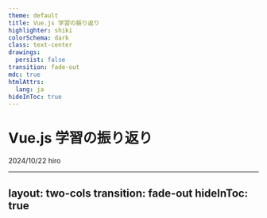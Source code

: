 ```yaml
---
theme: default
title: Vue.js 学習の振り返り
highlighter: shiki
colorSchema: dark
class: text-center
drawings:
  persist: false
transition: fade-out
mdc: true
htmlAttrs:
  lang: ja
hideInToc: true
---
```


# <span class="text-green-600">Vue.js</span> 学習の振り返り<carbon-logo-vue />
<div>
  <span class="mr-6">2024/10/22</span>
  <span>hiro</span>
</div>
<div class="abs-br m-6 flex gap-0">
  <a href="https://x.com/hiro_xre" target="_blank" alt="GitHub" title="Open in X"
    class="text-xl slidev-icon-btn opacity-50 !border-none !hover:text-white">
    <carbon-logo-x />
  </a>
  <a href="https://github.com/xrealizex" target="_blank" alt="GitHub" title="Open in GitHub"
    class="text-xl slidev-icon-btn opacity-50 !border-none !hover:text-white">
    <carbon-logo-github />
  </a>
</div>

---
layout: two-cols
transition: fade-out
hideInToc: true
---

<Title title="hiro（@hiro_xre）" tag="h1" />

<div class="text-xl mt-20">
  <p>toCサービス企業</p>
  <p>Vue.js・TypeScript</p>
  <p>サッカー観戦・美術館・音楽・旅行</p>
  <p>もうすぐエンジニア2年生</p>
</div>

::right::

<CircleIcon class="m-15" src="./public/images/kirua.png" :size="300"/>

---
transition: fade-out
hideInToc: true
---

<Title title="アジェンダ" tag="h1" />
<div class="mt-20">
  <p>1・・・はじめに</p>
  <p>2・・・チュートリアル</p>
  <p>3・・・chibivue</p>
  <p>4・・・イベント参加</p>
  <p>5・・・おわりに</p>
</div>

---
layout: center
transition: fade-out
hideInToc: true
---

<Title title="はじめに" tag="h1" />

---
layout: two-cols
transition: fade-out
---

<Title title="はじめに" tag="h1" />
<div class="mt-10">
  <p>Vue.jsの学習を振り返り......</p>
  <p>どのような学習をしてきたか</p>
  <p>どのようなことがあったか</p>
  <p>について話していきます</p>
  <p>気楽に聞いてください！</p>
</div>

::right::

<Tweet id="1823597667974545844" scale="0.75" />

---
layout: center
transition: fade-out
hideInToc: true
---

<Title title="チュートリアル" tag="h1" />

---
transition: fade-out
---

<Title title="チュートリアル" tag="h1" />

<div class="mt-10">
  <a href="https://ja.vuejs.org/tutorial/#step-1">https://ja.vuejs.org/tutorial/#step-1</a>
  <p>実はチュートリアルのはじめに大事なことが書いてありました</p>
</div>

> このチュートリアルの目的はブラウザーで Vue で作業することがどのような感じなのかいち早く体験してもらうことです。網羅的な内容を目指すものではないため、すべてを理解してから次に進む必要はありません。しかしながら、すべてを完了したあと、各項目についてより詳しく説明しているガイドを必ずお読みください。

ここで大事な部分は
> すべてを完了したあと、各項目についてより詳しく説明しているガイドを必ずお読みください。

です

<p><span class="text-green-600" font-bold>ガイド</span>読んでいますか？</p>

---
transition: fade-out
layout: image
image: ./public/images/computed.png
---

---
transition: fade-out
layout: image
image: ./public/images/computed-guide.png
---

---
transition: fade-out
hideInToc: true
---

<Title title="つまり？" tag="h1" />

<div class="mt-10" v-click>
  <p><span class="text-green-600" font-bold>今からでも</span>チュートリアル内のリンクを追っていくだけで得られるものがあるはず</p>
  <p>先ほどの例ではcomputed定義とメソッド定義でどのような違いがあるか認識できました！</p>
</div>

---
transition: fade-out
hideInToc: true
---

<Title title="まとめ" tag="h1" />

<div class="mt-10">
  <p>実際ここまで知らなくても動作上は問題ない場合が多いけど......</p>
  <ul>
    <li>Vueが提供してくれているもの（computedなど）の特徴を知っておくことで</li>
    <li>各APIやビルトインの<span class="text-green-600" font-bold>正しい使い方</span>を理解し</li>
    <li>Vueのエコシステムの恩恵を最大限享受できるようになる</li>
    <li>プロダクトがスマートに！</li>
  </ul>
  <br>
  <p>ガイドを読もう</p>
</div>

---
layout: center
transition: fade-out
hideInToc: true
---

<Title title="chibivue" tag="h1" />

---
transition: fade-out
---

<Title title="chibivue" tag="h1" />

https://ubugeeei.github.io/chibivue/

著者はubugeeei (うぶげ)さん

chibivueとは？

> * Vue.js についての理解を深める
>
>   Vue.js とは何なのか? どのような構成で成り立っているのか?
> * Vue.js の基本的な機能を実装できるようになる
>
>   実際に基本的な機能を実装してみる
> * vuejs/core のソースコードを読めるようになる
>
>   実装と本家のコードとの関連を把握して，実際にどんな実装になっているのかを把握する

何やら難しそう......🤔

---
transition: fade-out
hideInToc: true
---

<Title title="当時の悩み" tag="h1" />

<div class="mt-10">
  <p>実際難しいです（まだ全然完走できていない）</p>
  <p>しかしそれ以上に楽しいです</p>
  <p>いずれにせよ......</p>
  <p>業務では出会わない設計手法・コードが盛りだくさん</p>
  <p><span class="text-green-600" font-bold>ひとりで理解する</span>のは難しい</p>
  <p>どうしよう......🤔</p>
</div>

---
layout: two-cols
transition: fade-out
hideInToc: true
---

<Title title="ペアプロ？" tag="h1" />

<div class="mt-10" v-click>
  <p>そんなとき......</p>
  <p>著者の<span class="text-green-600" font-bold>ubugeeeiさん</span>に</p>
  <p>直接教えて頂く機会がありました！</p>
  <p>私にとって本当に貴重な経験でした（超絶感謝）</p>
</div>

::right::

<Tweet id="1796856202569331006" scale="0.95" v-click/>

---
transition: fade-out
hideInToc: true
---

<Title title="どうだった？" tag="h1" />

<div class="mt-10" v-click>
  <ul>
    <li>DI・DIPのおおまかな理解が得られた</li>
    <li>Vue.js/coreのディレクトリ構成が理解できVueがより楽しくなった
      <ul>
        <li><span class="text-green-600" font-bold>ドキュメントにない部分で詰まった時にソースコードを読みにいけるようになった</span></li>
      </ul>
    </li>
    <li>普段書かないコードに触れることで思考の幅が広がった</li>
    <li>刺激になった</li>
    <li>Vueコミュニティに貢献したいと思うようになった</li>
  </ul>
</div>

---
layout: two-cols
transition: fade-out
hideInToc: true
---

<Title title="ちょっと恩返し" tag="h1" />

<div class="mt-10">
  <p>恩返しの第一歩として記事を書きました</p>
  <p>記事を書くことで得られたことは</p>
  <ul>
    <li>理解できたことの整理</li>
    <li>アウトプットによる理解の深堀り</li>
    <li>自身の認知向上</li>
    <li>Vueコミュニティの認知
      <ul>
        <li>Vueコミュニティへの貢献</li>
      </ul>
    </li>
  </ul>
</div>

::right::

<Tweet id="1797837074244210811" scale="0.75" />

---
transition: fade-out
hideInToc: true
---

<Title title="所感" tag="h1" />

<div class="mt-10" v-click>
  <p>自分だけしか知らないなんてことはないですし</p>
  <p><span class="text-green-600" font-bold>コミュニティへの貢献</span>にもなるので</p>
  <p>アウトプットの大切さを実感しました</p>
</div>

---
transition: fade-out
hideInToc: true
---

<Title title="まとめ" tag="h1" />

<div class="mt-10" v-click>
  <ul>
    <li>chibivueを通してVueの内部実装が大まかに分かる
      <ul>
        <li><span class="text-green-600" font-bold>Vueがより楽しくなる</span></li>
      </ul>
    </li>
    <li>分からないことがあったら行動を起こしてみる
      <ul>
        <li>誰かしら助けてくれるはず</li>
        <li>自己成長のチャンスになる</li>
      </ul>
    </li>
    <li>アウトプットしてみる
      <ul>
        <li><span class="text-green-600" font-bold>コミュニティに貢献できる</span></li>
        <li>誰か見てくれている（今回の登壇も記事がきっかけでした）</li>
      </ul>
    </li>
  </ul>
</div>

---
transition: fade-out
hideInToc: true
---

<Title title="補足" tag="h1" />

<div class="mt-10">
  <p>chibivueにはDiscord Serverがあります！</p>
  <a href="https://discord.gg/aVHvmbmSRy">https://discord.gg/aVHvmbmSRy</a>
  <p><span class="text-green-600" font-bold>参加するだけで</span>得られることが多いです</p>
  <p>参加しない理由がないです</p>
  <p>何が得られるかは是非ご自身の目でご確認を！</p>
</div>

---
layout: center
transition: fade-out
hideInToc: true
---

<Title title="イベント参加" tag="h1" />

---
transition: fade-out
---

<Title title="イベント参加" tag="h1" />

<div class="mt-10">
  <p>以下の目的を持ってイベントに参加していました</p>
  <br>
  <ul v-click>
    <li>エンジニアとしてキャリアスタートしたばかりで知り合いがいない
      <ul>
        <li>知り合いが欲しい</li>
      </ul>
    </li>
    <li>社内のエンジニアとしか技術的な交流がない
      <ul>
        <li>価値観や技術レベルを俯瞰したい</li>
      </ul>
    </li>
    <li>自己学習のモチベーションが続かない
      <ul>
        <li>刺激や危機感を得たい</li>
      </ul>
    </li>
    <li>無理のないスケジュールで
      <ul>
        <li>イベント参加を苦にしたくない</li>
      </ul>
    </li>
  </ul>
</div>

---
layout: two-cols
transition: fade-out
hideInToc: true
---

<Title class="text-green-600" title="Vue.js v-tokyo Meetup #19" tag="h1" />

<div class="mt-5">
  <p>2024/03/06(水) @株式会社オプティム</p>
  <p>メインセッション: Vue 3.4</p>
  <br>
  <p>はじめて参加したオフラインイベント</p>
  <p>この頃はセッションの内容をあまり理解できていなかった</p>
  <p>Xで交流のあった方何人かと顔合わせできた</p>
  <p>雰囲気を楽しんでいた</p>
</div>

::right::

<Tweet id="1765316995904606552" scale="0.85" />

---
transition: fade-out
hideInToc: true
---

<Title title="どうだった？" tag="h1" />

<div class="mt-10" v-click>
  <ul>
    <li>純粋に楽しかった</li>
    <li><span class="text-green-600" font-bold>温たかいコミュニティ</span>だなと感じた</li>
    <li>自身の情報感度の低さを痛感した</li>
    <li>自身の技術力の低さを痛感した</li>
  </ul>
  <p>次も行きたい！</p>
  <p>もっと頑張らないと！</p>
</div>

---
layout: two-cols
transition: fade-out
hideInToc: true
---

<Title class="text-green-600" title="Vue.js v-tokyo Meetup #21" tag="h1" />

<div class="mt-5">
  <p>2024/07/26(金) @Pleasanter Lounge</p>
  <p>メインセッション: Nuxt4</p>
  <br>
  <p>Vue関連では2回目の参加となったイベント</p>
  <p>Nuxtなんもわからん状態だったので必死にキャッチアップした記憶</p>
  <p>各セッションの内容が大体分かるようになっていて少し成長を感じた</p>
  <p>知り合いも少し増えていた</p>
</div>

::right::

<Tweet id="1816063578866352515" scale="0.95" cards="hidden"/>

---
transition: fade-out
hideInToc: true
---

<Title title="どうだった？" tag="h1" />

<div class="mt-10" v-click>
  <ul>
    <li>コミュニティの温たかさを<span class="text-green-600" font-bold>再認識</span>した</li>
    <li>技術面でも楽しめるようになっていた</li>
    <li>情報感度が上がっていた</li>
  </ul>
  <p>セッション楽しい！</p>
  <p>コミュニティ楽しい！</p>
</div>

---
layout: two-cols
transition: fade-out
hideInToc: true
---

<Title class="text-green-600" title="Vue Fes Japan 2024" tag="h1" />

<div class="mt-5">
  <p>2024/10/19(土)</p>
  <p>@大手町プレイス ホール＆カンファレンス</p>
  <br>
  <p>今年一番のイベント</p>
  <p>全てにおいて最高に楽しかった</p>
  <p>スタッフとして参加したのははじめて</p>
</div>

::right::

<Tweet id="1847453039223066870" scale="1.00" />

---
transition: fade-out
hideInToc: true
---

<Title title="どうだった？" tag="h1" />

<div class="mt-10" v-click>
  <ul>
    <li>会場が大きくてびっくりした</li>
    <li>参加者が多くてびっくりした</li>
    <li>熱量がすごくてびっくりした</li>
    <li>海外の著名人が近くにいてびっくりした</li>
    <li>びっくりし過ぎて気を失ってしまった</li>
  </ul>
</div>

---
transition: fade-out
hideInToc: true
---

<Title title="支えてくれている人がいる" tag="h1" />

<div class="mt-10" v-click>
  <p>これだけの規模のイベントを準備・実行するにはどれだけの時間や苦労がかかるか</p>
  <p><span class="text-green-600" font-bold>仕事もある中で</span>イベント準備もしてくれている</p>
  <p>そういった方々がいる中で楽しさや便利さを享受している</p>
  <p>こういったことは自身で体験しないと感じられにくい</p>
</div>

---
transition: fade-out
hideInToc: true
---

<Title title="まとめ" tag="h1" />

<div class="mt-10" v-click>
  <p>イベント参加を通して支えてくれている方々の存在に気づけた</p>
  <p>気づけたなら支える側になりたい</p>
  <p>コミュニティ支援もOSSコントリビュートも</p>
  <p><span class="text-green-600" font-bold>できることから</span>はじめたい</p>
  <p>これを聞いて頂いている方も是非Vueコミュニティへ！</p>
  <p>人としても成長できると思います！</p>
</div>

---
layout: center
transition: fade-out
hideInToc: true
---

<Title title="おわりに" tag="h1" />

---
transition: fade-out
---

<Title title="おわりに" tag="h1" />

<div class="mt-10">
  <p>何をするにしてもアウトプットが大切</p>
  <p>なんだかんだ人とのつながりが大切</p>
  <p>コミュニティ支援は小さなことでも大切</p>
</div>

---
layout: center
transition: fade-out
hideInToc: true
---

<Title title="END" tag="h1" />
